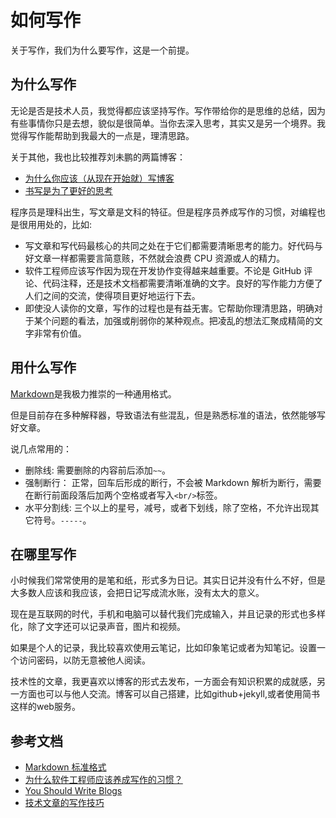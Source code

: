 # 如何写作
关于写作，我们为什么要写作，这是一个前提。

## 为什么写作
无论是否是技术人员，我觉得都应该坚持写作。写作带给你的是思维的总结，因为有些事情你只是去想，貌似是很简单。当你去深入思考，其实又是另一个境界。我觉得写作能帮助到我最大的一点是，理清思路。

关于其他，我也比较推荐刘未鹏的两篇博客：

- [为什么你应该（从现在开始就）写博客](http://mindhacks.cn/2009/02/15/why-you-should-start-blogging-now/)
- [书写是为了更好的思考](http://mindhacks.cn/2009/02/09/writing-is-better-thinking/)

程序员是理科出生，写文章是文科的特征。但是程序员养成写作的习惯，对编程也是很用用处的，比如:

- 写文章和写代码最核心的共同之处在于它们都需要清晰思考的能力。好代码与好文章一样都需要言简意赅，不然就会浪费 CPU 资源或人的精力。
- 软件工程师应该写作因为现在开发协作变得越来越重要。不论是 GitHub 评论、代码注释，还是技术文档都需要清晰准确的文字。良好的写作能力方便了人们之间的交流，使得项目更好地运行下去。
- 即使没人读你的文章，写作的过程也是有益无害。它帮助你理清思路，明确对于某个问题的看法，加强或削弱你的某种观点。把凌乱的想法汇聚成精简的文字非常有价值。

## 用什么写作
[Markdown](http://zh.wikipedia.org/wiki/Markdown)是我极力推崇的一种通用格式。

但是目前存在多种解释器，导致语法有些混乱，但是熟悉标准的语法，依然能够写好文章。

说几点常用的：
- 删除线: 需要删除的内容前后添加`~~`。
- 强制断行： 正常，回车后形成的断行，不会被 Markdown 解析为断行，需要在断行前面段落后加两个空格或者写入`<br/>`标签。
- 水平分割线: 三个以上的星号，减号，或者下划线，除了空格，不允许出现其它符号。`-----`。


## 在哪里写作
小时候我们常常使用的是笔和纸，形式多为日记。其实日记并没有什么不好，但是大多数人应该和我应该，会把日记写成流水账，没有太大的意义。

现在是互联网的时代，手机和电脑可以替代我们完成输入，并且记录的形式也多样化，除了文字还可以记录声音，图片和视频。

如果是个人的记录，我比较喜欢使用云笔记，比如印象笔记或者为知笔记。设置一个访问密码，以防无意被他人阅读。

技术性的文章，我更喜欢以博客的形式去发布，一方面会有知识积累的成就感，另一方面也可以与他人交流。博客可以自己搭建，比如github+jekyll,或者使用简书这样的web服务。

## 参考文档
- [Markdown 标准格式](http://jgm.github.io/stmd/spec.html)
- [为什么软件工程师应该养成写作的习惯？](http://www.36kr.com/p/218600.html)
- [You Should Write Blogs](https://sites.google.com/site/steveyegge2/you-should-write-blogs)
- [技术文章的写作技巧](http://www.philo.top/2015/02/19/%E6%8A%80%E6%9C%AF%E6%96%87%E7%AB%A0%E7%9A%84%E5%86%99%E4%BD%9C%E6%8A%80%E5%B7%A7/)
